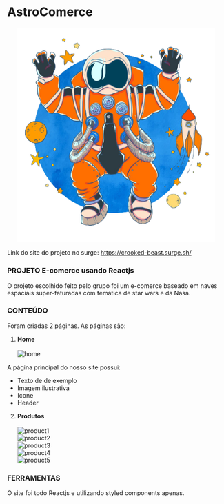 # AstroComerce
<p align="center">
  <img width="460" heigh="300" src="src/astro_laranja.png">
  </p>

Link do site do projeto no surge: https://crooked-beast.surge.sh/

### PROJETO E-comerce usando Reactjs

O projeto escolhido feito pelo grupo foi um e-comerce baseado em naves espaciais super-faturadas com temática de star wars e da Nasa.

### CONTEÚDO

Foram criadas 2 páginas. As páginas são:
1. **Home** <br>
<br>![home](https://user-images.githubusercontent.com/38565099/141883247-e6fa901f-9318-48ca-ba45-7f2b68e05ae1.png)

A página principal do nosso site possui:
  - Texto de de exemplo
  - Imagem ilustrativa
  - Icone
  - Header

2. **Produtos** <br>
<br>![product1](https://user-images.githubusercontent.com/38565099/141883309-a3e1366f-590b-435f-8b95-8cad8d87de99.png)
<br>![product2](https://user-images.githubusercontent.com/38565099/141883344-2a6cb7fd-80c7-4c1e-95c3-1e76487abc43.png)
<br>![product3](https://user-images.githubusercontent.com/38565099/141883373-47ca6883-cccc-4c78-b3bb-844006043787.png)
<br>![product4](https://user-images.githubusercontent.com/38565099/141883398-0a10bcd4-3525-4076-a9df-ad406050ffcc.png)
<br>![product5](https://user-images.githubusercontent.com/38565099/141883448-9d8be4d1-1b4c-4b99-88c9-93e01de1d813.png)



### FERRAMENTAS
O site foi todo Reactjs e utilizando styled components apenas.
